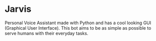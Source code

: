 # Jarvis
Personal Voice Assistant made with Python and has a cool looking GUI (Graphical User Interface). This bot aims to be as simple as possible to serve humans with their everyday tasks.
